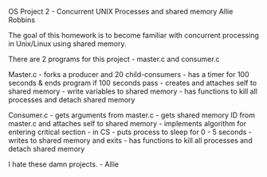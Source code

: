 OS Project 2 - Concurrent UNIX Processes and shared memory
Allie Robbins

The goal of this homework is to become familiar with concurrent processing in Unix/Linux using shared memory.

There are 2 programs for this project - master.c and consumer.c

Master.c - forks a producer and 20 child-consumers
         - has a timer for 100 seconds & ends program if 100 seconds pass
         - creates and attaches self to shared memory
         - write variables to shared memory
         - has functions to kill all processes and detach shared memory

Consumer.c - gets arguments from master.c
           - gets shared memory ID from master.c and attaches self to shared memory
           - implements algorithm for entering critical section
           - in CS - puts process to sleep for 0 - 5 seconds
           - writes to shared memory and exits
           - has functions to kill all processes and detach shared memory

I hate these damn projects. - Allie 
